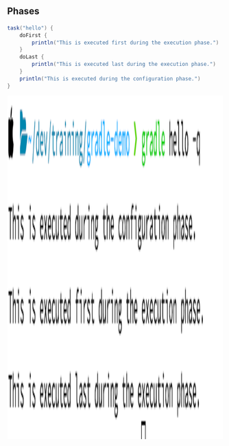 ## Phases

```groovy
task("hello") {
    doFirst {
        println("This is executed first during the execution phase.")
    }
    doLast {
        println("This is executed last during the execution phase.")
    }
    println("This is executed during the configuration phase.")
}
```

<img src="lib/images/phases.png" alt="Phases" style="height: 20vh" />
